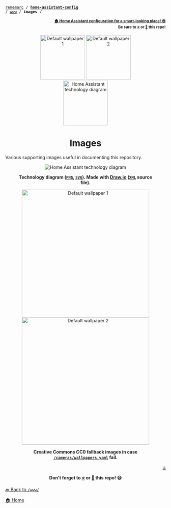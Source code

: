 <!-- Header -->
[link-profile]:https://github.com/renemarc
[link-repo]:https://github.com/renemarc/home-assistant-config

<a name="top"></a>
<code>[renemarc][link-profile] / **[home-assistant-config][link-repo]** / [www](..) / **images** /</code>

<p align="right"><sub><strong><a href="https://github.com/renemarc/home-assistant-config">🏠 Home Assistant configuration for a smart-looking place! 😎</a><br>Be sure to <a href="#" title="star">⭐️</a> or <a href="#" title="fork">🔱</a> this repo!</strong></sub></p>

<!-- Hero -->
<figure>
    <div align="center">
        <a href="#images" title="Images"><img src="wallpaper-1.jpg" alt="Default wallpaper 1" width="140"></a>
        <a href="#images" title="Images"><img src="wallpaper-2.jpg" alt="Default wallpaper 2" width="140"></a>
        <a href="#images" title="Images"><img src="technology-diagram.png" alt="Home Assistant technology diagram" width="140"></a>
    </div>
</figure>

<h1 align="center">Images</h1>

Various supporting images useful in documenting this repository.

<div align="center">
    <figure>
        <div>
            <img src="technology-diagram.png" alt="Home Assistant technology diagram">
        </div>
        <figcaption>
            <p><strong>Technology diagram (<a href="technology-diagram.png"><code>PNG</code></a>, <a href="technology-diagram.svg"><code>SVG</code></a>). Made with <a href="https://www.draw.io/?title=Home%20Assistant%20Technology%20Diagram.xml#Uhttps%3A%2F%2Fgithub.com%2Frenemarc%2Fhome-assistant-config%2Fraw%2Fmaster%2Fwww%2Fimages%2Ftechnology-diagram.xml">Draw.io</a> (<a href="technology-diagram.xml"><code>XML</code></a> source file).</strong></p>
        </figcaption>
    </figure>
</div>

<div align="center">
    <figure>
        <div>
            <img src="wallpaper-1.jpg" alt="Default wallpaper 1" width="400">
            <img src="wallpaper-2.jpg" alt="Default wallpaper 2" width="400">
        </div>
        <figcaption>
            <p><strong>Creative Commons CC0 fallback images in case <a href="../../cameras/wallpapers.yaml"><code>/cameras/wallpapers.yaml</code></a> fail.</strong></p>
        </figcaption>
    </figure>
</div>

<!-- Footer -->
<p align="right"><a href="#top" title="Back to top">🔝</a></p>

<p align="center"><strong>Don't forget to <a href="#" title="star">⭐️</a> or <a href="#" title="fork">🔱</a> this repo! 😃</strong></p>

[🔙 Back to `/www/`](../)

[🏠 Home][link-repo]
